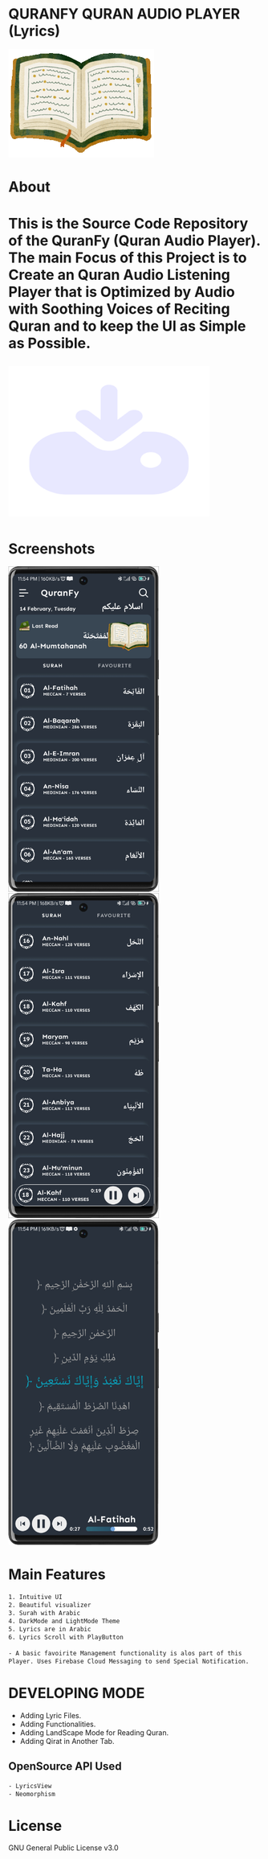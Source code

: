 # QURANFY QURAN AUDIO PLAYER (Lyrics)

<img src="quran.gif">

# About

<h1>This is the Source Code Repository of the QuranFy (Quran Audio Player). The main Focus of this Project is to Create an Quran Audio Listening Player that is Optimized by Audio with Soothing Voices of Reciting Quran and to keep the UI as Simple as Possible.

<a href="https://github.com/sayeedajmal/Quranfy"><img src="download.png" height="300px" aspect-ratio="1"></a>

# Screenshots

<img src="Full_Front.png" width="300px">
<img src="Full_Surah.png"width="300px">
<img src="PlayScreen.png"width="300px">

# Main Features

    1. Intuitive UI
    2. Beautiful visualizer
    3. Surah with Arabic
    4. DarkMode and LightMode Theme
    5. Lyrics are in Arabic
    6. Lyrics Scroll with PlayButton 

    - A basic favoirite Management functionality is alos part of this Player. Uses Firebase Cloud Messaging to send Special Notification.

# DEVELOPING MODE

* Adding Lyric Files.
* Adding Functionalities.
* Adding LandScape Mode for Reading Quran.
* Adding Qirat in Another Tab.

## OpenSource API Used

    - LyricsView
    - Neomorphism 

# License

 GNU General Public License v3.0

